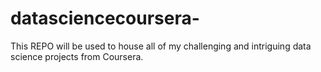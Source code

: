 # datasciencecoursera-
This REPO will be used to house all of my challenging and intriguing data science projects from Coursera.
